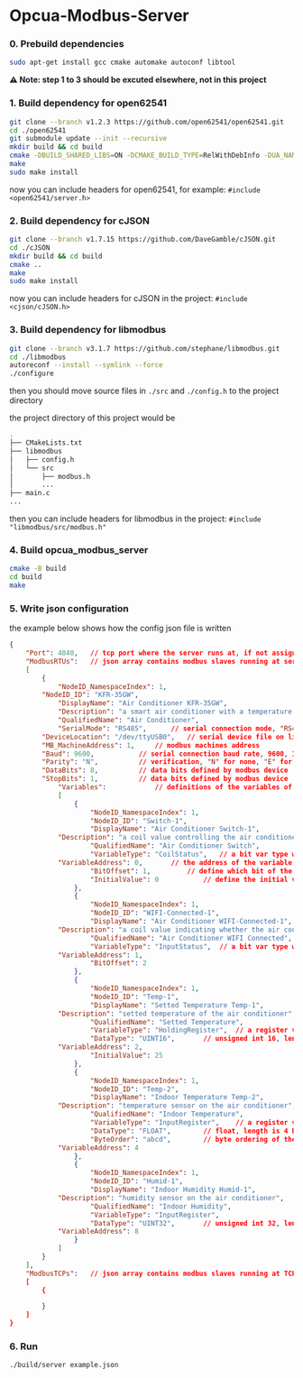 # Opcua-Modbus-Server



### 0. Prebuild dependencies

```bash
sudo apt-get install gcc cmake automake autoconf libtool
```



**⚠️ Note: step 1 to 3  should be excuted elsewhere, not in this project**

### 1. Build dependency for open62541

```bash
git clone --branch v1.2.3 https://github.com/open62541/open62541.git
cd ./open62541
git submodule update --init --recursive
mkdir build && cd build
cmake -DBUILD_SHARED_LIBS=ON -DCMAKE_BUILD_TYPE=RelWithDebInfo -DUA_NAMESPACE_ZERO=FULL ..
make
sudo make install
```

now you can include headers for open62541, for example: `#include <open62541/server.h>`



### 2. Build dependency for cJSON

```bash
git clone --branch v1.7.15 https://github.com/DaveGamble/cJSON.git
cd ./cJSON
mkdir build && cd build
cmake ..
make
sudo make install
```

now you can include headers for cJSON in the project: `#include <cjson/cJSON.h>`



### 3. Build dependency for libmodbus

```bash
git clone --branch v3.1.7 https://github.com/stephane/libmodbus.git
cd ./libmodbus
autoreconf --install --symlink --force
./configure
```

then you should move source files in `./src` and `./config.h` to the project directory

the project directory of this project would be

```bash
.
├── CMakeLists.txt
├── libmodbus
│   ├── config.h
│   └── src
│       ├── modbus.h
│       ...
├── main.c
...
```

then you can include headers for libmodbus in the project: `#include "libmodbus/src/modbus.h"`



### 4. Build opcua_modbus_server

```bash
cmake -B build
cd build
make
```



### 5. Write json configuration 

the example below shows how the config json file is written

```json
{
    "Port": 4840,	// tcp port where the server runs at, if not assigned, default port will be 4840
    "ModbusRTUs":	// json array contains modbus slaves running at serial mode
    [
        {
            "NodeID_NamespaceIndex": 1,
	    "NodeID_ID": "KFR-35GW",
            "DisplayName": "Air Conditioner KFR-35GW",
            "Description": "a smart air conditioner with a temperature sensor and a humidity sensor",
            "QualifiedName": "Air Conditioner",
            "SerialMode": "RS485",		// serial connection mode, "RS485" or "RS232"
	    "DeviceLocation": "/dev/ttyUSB0",	// serial device file on linux
	    "MB_MachineAddress": 1,		// modbus machines address
	    "Baud": 9600,			// serial connection baud rate, 9600, 19200 etc.
	    "Parity": "N",			// verification, "N" for none, "E" for even parity, "O" for odd parity
	    "DataBits": 8,			// data bits defined by modbus device
	    "StopBits": 1,			// data bits defined by modbus device
            "Variables":			// definitions of the variables of the modbus device
            [
                {
                    "NodeID_NamespaceIndex": 1,
                    "NodeID_ID": "Switch-1",
                    "DisplayName": "Air Conditioner Switch-1",
		    "Description": "a coil value controlling the air conditioner to turn on and off",
                    "QualifiedName": "Air Conditioner Switch",
                    "VariableType": "CoilStatus",	// a bit var type which can support read and write
		    "VariableAddress": 0,		// the address of the variable
                    "BitOffset": 1,			// define which bit of the coil register is the value
                    "InitialValue": 0			// define the initial value of the OPCUA data node
                },
                {
                    "NodeID_NamespaceIndex": 1,
                    "NodeID_ID": "WIFI-Connected-1",
                    "DisplayName": "Air Conditioner WIFI-Connected-1",
		    "Description": "a coil value indicating whether the air conditioner is connected to WIFI",
                    "QualifiedName": "Air Conditioner WIFI Connected",
                    "VariableType": "InputStatus",	// a bit var type which is READ-ONLY
		    "VariableAddress": 1,
                    "BitOffset": 2
                },
                {
                    "NodeID_NamespaceIndex": 1,
                    "NodeID_ID": "Temp-1",
                    "DisplayName": "Setted Temperature Temp-1",
		    "Description": "setted temperature of the air conditioner",
                    "QualifiedName": "Setted Temperature",
                    "VariableType": "HoldingRegister",	// a register value type which can support read and write
                    "DataType": "UINT16",		// unsigned int 16, length is 2 Bytes
		    "VariableAddress": 2,
                    "InitialValue": 25
                },
                {
                    "NodeID_NamespaceIndex": 1,
                    "NodeID_ID": "Temp-2",
                    "DisplayName": "Indoor Temperature Temp-2",
		    "Description": "temperature sensor on the air conditioner",
                    "QualifiedName": "Indoor Temperature",
                    "VariableType": "InputRegister",	// a register value type which is READ-ONLY
                    "DataType": "FLOAT",		// float, length is 4 Bytes
                    "ByteOrder": "abcd",		// byte ordering of the float, be "abcd", "badc", "cdab" or "dcba"
		    "VariableAddress": 4
                },
                {
                    "NodeID_NamespaceIndex": 1,
                    "NodeID_ID": "Humid-1",
                    "DisplayName": "Indoor Humidity Humid-1",
		    "Description": "humidity sensor on the air conditioner",
                    "QualifiedName": "Indoor Humidity",
                    "VariableType": "InputRegister",
                    "DataType": "UINT32",		// unsigned int 32, length is 4 Bytes, Big-endian
		    "VariableAddress": 8
                }
            ]
        }
    ],
    "ModbusTCPs":	// json array contains modbus slaves running at TCP mode, NOT SUPPORTED yet
    [
        {

        }
    ]
}
```



### 6. Run

```bash
./build/server example.json
```

